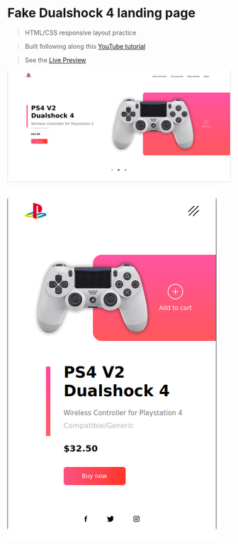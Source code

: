 # Fake Dualshock 4 landing page

> HTML/CSS responsive layout practice

> Built following along this [YouTube tutorial](https://www.youtube.com/watch?v=lAOkx2yZESY)

> See the [Live Preview](https://dualshock4-landing-page.vercel.app/)

![](https://github.com/juxnpxblo/dualshock4-landing-page/blob/main/preview-desktop.png?raw=true)

![](https://github.com/juxnpxblo/dualshock4-landing-page/blob/main/preview-mobile.png?raw=true)
